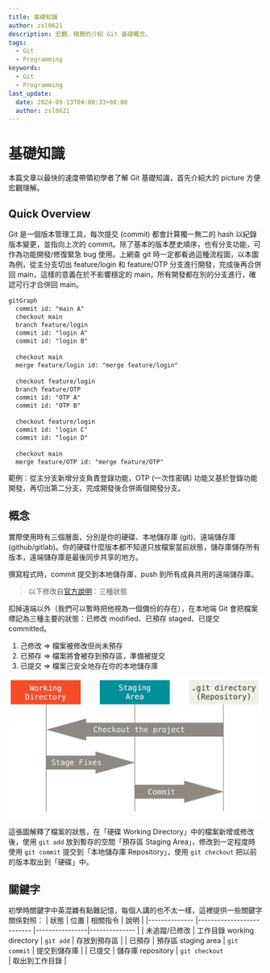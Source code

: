 ```yaml
---
title: 基礎知識
author: zsl0621
description: 宏觀、精簡的介紹 Git 基礎概念。
tags:
  - Git
  - Programming
keywords:
  - Git
  - Programming
last_update:
  date: 2024-09-13T04:00:33+08:00
  author: zsl0621
---
```


# 基礎知識
本篇文章以最快的速度帶領初學者了解 Git 基礎知識，首先介紹大的 picture 方便宏觀理解。

## Quick Overview
Git 是一個版本管理工具，每次提交 (commit) 都會計算獨一無二的 hash 以紀錄版本變更，並指向上次的 commit。除了基本的版本歷史順序，也有分支功能，可作為功能開發/修復緊急 bug 使用。上網查 git 時一定都看過這種流程圖，以本圖為例，從主分支切出 feature/login 和 feature/OTP 分支進行開發，完成後再合併回 main，這樣的意義在於不影響穩定的 main，所有開發都在別的分支進行，確認可行才合併回 main。

```mermaid
gitGraph
  commit id: "main A"
  checkout main
  branch feature/login
  commit id: "login A"
  commit id: "login B"

  checkout main
  merge feature/login id: "merge feature/login"

  checkout feature/login
  branch feature/OTP
  commit id: "OTP A"
  commit id: "OTP B"

  checkout feature/login
  commit id: "login C"
  commit id: "login D"

  checkout main
  merge feature/OTP id: "merge feature/OTP"
```
範例：從主分支新增分支負責登錄功能，OTP (一次性密碼) 功能又基於登錄功能開發，再切出第二分支，完成開發後合併兩個開發分支。

## 概念
實際使用時有三個層面，分別是你的硬碟、本地儲存庫 (git)、遠端儲存庫 (github/gitlab)。你的硬碟什麼版本都不知道只放檔案當前狀態，儲存庫儲存所有版本，遠端儲存庫是最後同步共享的地方。

撰寫程式時，commit 提交到本地儲存庫，push 到所有成員共用的遠端儲存庫。

> 以下修改自[官方說明](https://git-scm.com/book/zh-tw/v2/%E9%96%8B%E5%A7%8B-Git-%E5%9F%BA%E7%A4%8E%E8%A6%81%E9%BB%9E)：三種狀態   

扣掉遠端以外（我們可以暫時把他視為一個備份的存在），在本地端 Git 會把檔案標記為三種主要的狀態：已修改 modified、已預存 staged、已提交  committed。 
1. 己修改 => 檔案被修改但尚未預存
2. 已預存 => 檔案將會被存到預存區，準備被提交
3. 已提交 => 檔案己安全地存在你的本地儲存庫

![Git 檔案狀態](areas.png "Git 檔案狀態")

這張圖解釋了檔案的狀態，在「硬碟 Working Directory」中的檔案新增或修改後，使用 `git add` 放到暫存的空間「預存區 Staging Area」，修改到一定程度時使用 `git commit` 提交到「本地儲存庫 Repository」，使用 `git checkout` 把以前的版本取出到「硬碟」中。



## 關鍵字
初學時關鍵字中英混雜有點難記憶，每個人講的也不太一樣，這裡提供一些關鍵字關係對照：
| 狀態           | 位置                      | 相關指令        |   說明         |
|-------------- |-------------------------- |----------------|-------------- |
| 未追蹤/已修改   | 工作目錄 working directory | `git add`      | 存放到預存區    |
| 已預存         | 預存區 staging area        | `git commit`   | 提交到儲存庫    |
| 已提交         | 儲存庫 repository          | `git checkout`<br/> | 取出到工作目錄  |